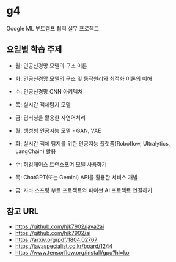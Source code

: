 # g4
Google ML 부트캠프 협력 실무 프로젝트

## 요일별 학습 주제
* 월: 인공신경망 모델의 구조 이론
* 화: 인공신경망 모델의 구조 및 동작원리와 최적화 이론의 이해
* 수: 인공신경망 CNN 아키텍처
* 목: 실시간 객체탐지 모델
* 금: 딥러닝을 활용한 자연어처리

* 월: 생성형 인공지능 모델 - GAN, VAE
* 화: 실시간 객체 탐지를 위한 인공지능 플랫폼(Roboflow, Ultralytics, LangChain) 활용
* 수: 허깅페이스 트랜스포머 모델 사용하기
* 목: ChatGPT(또는 Gemini) API를 활용한 서비스 개발
* 금: 자바 스프링 부트 프로젝트와 파이썬 AI 프로젝트 연결하기


## 참고 URL
* https://github.com/hjk7902/java2ai
* https://github.com/hjk7902/ai
* https://arxiv.org/pdf/1804.02767
* https://javaspecialist.co.kr/board/1244
* https://www.tensorflow.org/install/gpu?hl=ko
